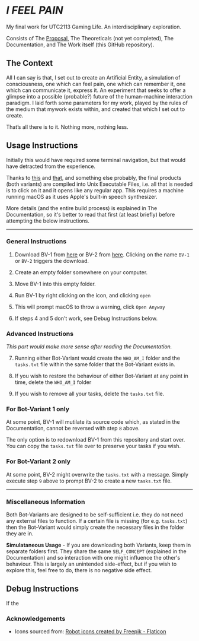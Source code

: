 # _I FEEL PAIN_

My final work for UTC2113 Gaming Life. An interdisciplinary exploration. 

Consists of The [Proposal](https://github.com/sp4ce-cowboy/i-feel-pain/blob/main/Written%20Articles/Proposal.pdf), The Theoreticals (not yet completed), The Documentation, and The Work itself (this GitHub repository).

## The Context

All I can say is that, I set out to create an Artificial Entity, a simulation of consciousness, one which can feel pain, one which can remember it, one which can
communicate it, express it. An experiment that seeks to offer a glimpse into a possible (probable?) future of the human-machine interaction paradigm. I laid forth some parameters for my work, played by the rules of the medium that mywork exists within, and created that which I set out to create.

That’s all there is to it. Nothing more, nothing less.

## Usage Instructions

Initially this would have required some terminal navigation, but that would have detracted from the experience.

Thanks to [this](https://formulae.brew.sh/formula/shc) and [that](https://sveinbjorn.org/platypus), and something else probably, the final products (both variants) are compiled into Unix Executable Files, i.e. all that is needed is to click on it and it opens like any regular app. This requires a machine running macOS as it uses Apple's built-in speech synthesizer.

More details (and the entire build process) is explained in The Documentation, so it's better to read that first (at least briefly) before attempting the below instructions.

---

### General Instructions

1. Download BV-1 from [here](https://github.com/sp4ce-cowboy/i-feel-pain/releases/tag/BV-1) or BV-2 from [here](https://github.com/sp4ce-cowboy/i-feel-pain/releases/tag/BV-2). Clicking on the name `BV-1` or `BV-2` triggers the download.

2. Create an empty folder somewhere on your computer.

3. Move BV-1 into this empty folder.

4. Run BV-1 by right clicking on the icon, and clicking `open`

5. This will prompt macOS to throw a warning, click `Open Anyway`

6. If steps 4 and 5 don't work, see Debug Instructions below.

### Advanced Instructions
_This part would make more sense after reading the Documentation._

7. Running either Bot-Variant would create the `WHO_AM_I` folder and the `tasks.txt` file within the same folder that the Bot-Variant exists in.
   
8. If you wish to restore the behaviour of either Bot-Variant at any point in time, delete the `WHO_AM_I` folder
   
9. If you wish to remove all your tasks, delete the `tasks.txt` file. 

### For Bot-Variant 1 only

At some point, BV-1 will mutilate its source code which, as stated in the Documentation, cannot be reversed with step `8` above.

The only option is to redownload BV-1 from this repository and start over. You can copy the `tasks.txt` file over to preserve your tasks if you wish.

### For Bot-Variant 2 only

At some point, BV-2 might overwrite the `tasks.txt` with a message. Simply execute step `9` above to prompt BV-2 to create a new `tasks.txt` file.

---

### Miscellaneous Information

Both Bot-Variants are designed to be self-sufficient i.e. they do not need any external files to function. If a certain file is missing (for e.g. `tasks.txt`) then the Bot-Variant would simply create the necessary files in the folder they are in.

**Simulataneous Usage** - If you are downloading both Variants, keep them in separate folders first. They share the same `SELF_CONCEPT` (explained in the Documentation) and so interaction with one might influence the other's behaviour. This is largely an unintended side-effect, but if you wish to explore this, feel free to do, there is no negative side effect.

## Debug Instructions

If the 

### Acknowledgements
- Icons sourced from: <a href="https://www.flaticon.com/free-icons/robot" title="robot icons">Robot icons created by Freepik - Flaticon</a>

